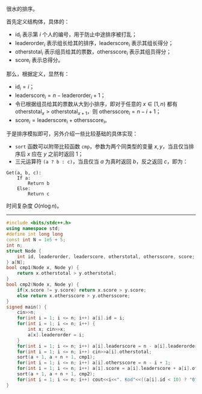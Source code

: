 很水的排序。

首先定义结构体，具体的：

- $\text{id}_i$ 表示第 $i$ 个人的编号，用于防止中途排序被打乱；
- $\text{leaderorder}_i$ 表示组长给其的排序，$\text{leaderscore}_i$ 表示其组长得分；
- $\text{otherstotal}_i$ 表示组员给其的票数，$\text{othersscore}_i$ 表示其组员得分；
- $\text{score}_i$ 表示总得分。

那么，根据定义，显然有：

- $\text{id}_i=i$；
- $\text{leaderscore}_i=n-\text{leaderorder}_i+1$；
- 令已根据组员给其的票数从大到小排序，即对于任意的 $x\in[1,n)$ 都有 $\text{otherstotal}_x>\text{otherstotal}_{x+1}$，则 $\text{othersscore}_i=n-i+1$；
- $\text{score}_i=\text{leaderscore}_i+\text{othersscore}_i$。

于是排序模拟即可，另外介绍一些比较基础的具体实现：

- `sort` 函数可以附带比较函数 `cmp`，参数为两个同类型的变量 $x,y$，当且仅当排序后 $x$ 应在 $y$ 之前时返回 $1$；
- 三元运算符 `(a ? b : c)`，当且仅当 $a$ 为真时返回 $b$，反之返回 $c$，即为：

```
Get(a, b, c):
    If a:
        Return b
    Else:
        Return c
```

时间复杂度 $O(n\log n)$。

---

```cpp
#include <bits/stdc++.h>
using namespace std;
#define int long long
const int N = 1e5 + 5;
int n;
struct Node {
    int id, leaderorder, leaderscore, otherstotal, othersscore, score;
} a[N];
bool cmp1(Node x, Node y) {
    return x.otherstotal > y.otherstotal;
}
bool cmp2(Node x, Node y) {
    if(x.score != y.score) return x.score > y.score;
    else return x.othersscore > y.othersscore;
}
signed main() {
    cin>>n;
    for(int i = 1; i <= n; i++) a[i].id = i;
    for(int i = 1; i <= n; i++) {
        int x; cin>>x;
        a[x].leaderorder = i;
    }
    for(int i = 1; i <= n; i++) a[i].leaderscore = n - a[i].leaderorder + 1;
    for(int i = 1; i <= n; i++) cin>>a[i].otherstotal;
    sort(a + 1, a + n + 1, cmp1);
    for(int i = 1; i <= n; i++) a[i].othersscore = n - i + 1;
    for(int i = 1; i <= n; i++) a[i].score = a[i].leaderscore + a[i].othersscore;
    sort(a + 1, a + n + 1, cmp2);
    for(int i = 1; i <= n; i++) cout<<i<<". Kod"<<((a[i].id < 10) ? "0" : "")<<a[i].id<<" ("<<a[i].score<<")"<<endl;
}
```
